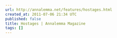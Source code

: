```yaml
---
url: http://annalemma.net/features/hostages.html
created_at: 2011-07-06 21:34 UTC
published: false
title: Hostages | Annalemma Magazine
tags: []
---
```



